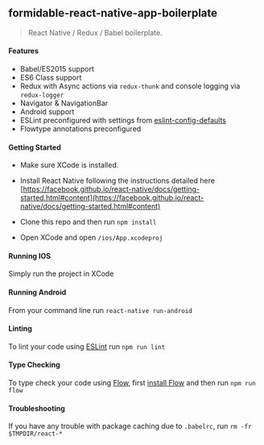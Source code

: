 ## formidable-react-native-app-boilerplate

> React Native / Redux / Babel boilerplate.

#### Features

* Babel/ES2015 support
* ES6 Class support
* Redux with Async actions via `redux-thunk` and console logging via
  `redux-logger`
* Navigator & NavigationBar
* Android support
* ESLint preconfigured with settings from
  [eslint-config-defaults](https://github.com/walmartlabs/eslint-config-defaults)
* Flowtype annotations preconfigured

#### Getting Started

* Make sure XCode is installed.

* Install React Native following the instructions detailed here
  [https://facebook.github.io/react-native/docs/getting-started.html#content](https://facebook.github.io/react-native/docs/getting-started.html#content)

* Clone this repo and then run `npm install`

* Open XCode and open `/ios/App.xcodeproj`

#### Running IOS

Simply run the project in XCode

#### Running Android

From your command line run `react-native run-android`

#### Linting

To lint your code using [ESLint](http://eslint.org/) run `npm run lint`

#### Type Checking

To type check your code using [Flow](flowtype.org), first
[install Flow](http://flowtype.org/docs/getting-started.html#_) and then run
`npm run flow`

#### Troubleshooting

If you have any trouble with package caching due to `.babelrc`, run `rm -fr
$TMPDIR/react-*`
